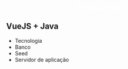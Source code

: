 <link rel="stylesheet" href="https://fonts.googleapis.com/icon?family=Material+Icons">
<link rel="stylesheet" href="https://code.getmdl.io/1.3.0/material.indigo-pink.min.css">
<script defer src="https://code.getmdl.io/1.3.0/material.min.js"></script>
<link rel="stylesheet" href="http://fonts.googleapis.com/css?family=Roboto:300,400,500,700" type="text/css">
<div class="bg-color-blue" style="text-align:center;">
  <h3 style="color:white;">
    Escolha o Seed:
  </h3>
</div>
<div class="flex-container">
  <div class="flex-item demo-card-wide mdl-card mdl-shadow--2dp">
    <div class="mdl-card__actions mdl-card--border img-vuejava">
    </div>
    <div class="mdl-card__title">
      <h2 class="mdl-card__title-text">VueJS + Java</h2>
    </div>
  </div>
</div>
<div class="step-container step-body">
    <ul class="progressbar">
        <li>Tecnologia</li>
        <li>Banco</li>
        <li class="active">Seed</li>
        <li>Servidor de aplicação</li>
    </ul>
</div>